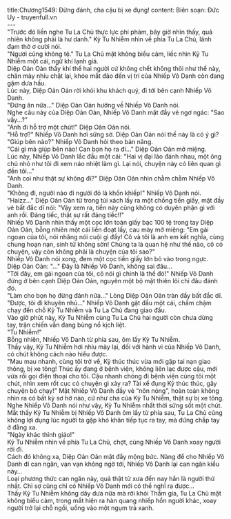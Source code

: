 title:Chương1549: Đừng đánh, cha cậu bị xe đụng!
content:
Biên soạn: Đức Uy - truyenfull.vn<br>---<br>"Trước đó liền nghe Tu La Chủ thực lực phi phàm, bây giờ nhìn thấy, quả nhiên không phải là hư danh." Kỷ Tu Nhiễm nhìn về phía Tu La Chủ, lãnh đạm thờ ơ cười nói.<br>"Ngươi cũng không tệ." Tu La Chủ mặt không biểu cảm, liếc nhìn Kỷ Tu Nhiễm một cái, ngữ khí lạnh giá.<br>Diệp Oản Oản thấy khí thế hai người cứ không chết không thôi như thế này, chân mày nhíu chặt lại, khóe mắt đảo đến vị trí của Nhiếp Vô Danh còn đang gặm dưa hấu.<br>Lúc này, Diệp Oản Oản rời khỏi khu khách quý, đi tới bên cạnh Nhiếp Vô Danh.<br>"Đừng ăn nữa..." Diệp Oản Oản hướng về Nhiếp Vô Danh nói.<br>Nghe câu này của Diệp Oản Oản, Nhiếp Vô Danh mặt đầy vẻ ngơ ngác: "Sao vậy...?"<br>"Anh đi hỗ trợ một chút!" Diệp Oản Oản nói.<br>"Hỗ trợ?" Nhiếp Vô Danh hơi sững sờ. Diệp Oản Oản nói thế này là có ý gì?<br>"Giúp bên nào?" Nhiếp Vô Danh hỏi theo bản năng.<br>"Cái gì mà giúp bên nào! Can bọn họ ra đi..." Diệp Oản Oản mở miệng.<br>Lúc này, Nhiếp Vô Danh lắc đầu một cái: "Hai vị đại lão đánh nhau, một ông chủ nhỏ như tôi đi xem náo nhiệt làm gì. Lại nói, chuyện này có liên quan gì đến tôi…"<br>"Anh coi như thật sự không đi?" Diệp Oản Oản nhìn chằm chằm Nhiếp Vô Danh.<br>"Không đi, người nào đi người đó là khốn khiếp!" Nhiếp Vô Danh nói.<br>"Haizz..." Diệp Oản Oản từ trong túi xách lấy ra một chồng tiền giấy, mặt đầy vẻ bất đắc dĩ nói: "Vậy xem ra, tiền này cũng không có duyên phận gì với anh rồi. Đáng tiếc, thật sự rất đáng tiếc!!"<br>Nhiếp Vô Danh nhìn thấy một cọc lớn toàn giấy bạc 100 tệ trong tay Diệp Oản Oản, bỗng nhiên một cái liền đoạt lấy, cau mày mở miệng: "Em gái ngoan của tôi, nói nhăng nói cuội gì đấy! Cô và tôi là anh em kết nghĩa, cùng chung hoạn nạn, sinh tử không sờn! Chúng ta là quan hệ như thế nào, cô có chuyện, vậy còn không phải là chuyện của tôi sao?"<br>Nhiếp Vô Danh nói xong, đem một cọc tiền giấy lớn bỏ vào trong ngực.<br>Diệp Oản Oản: "..." Đây là Nhiếp Vô Danh, không sai đâu...<br>"Tới đây, em gái ngoan của tôi, cô nói gì chính là thế đó!" Nhiếp Vô Danh đứng ở bên cạnh Diệp Oản Oản, nguyên một bộ mặt thiên lôi chỉ đâu đánh đó.<br>"Làm cho bọn họ đừng đánh nữa..." Lòng Diệp Oản Oản tràn đầy bất đắc dĩ.<br>"Được, tôi đi khuyên nhủ..." Nhiếp Vô Danh gật đầu một cái, chầm chậm chạy đến chỗ Kỷ Tu Nhiễm và Tu La Chủ đang giao đấu.<br>Vào giờ phút này, Kỷ Tu Nhiễm cùng Tu La Chủ hai người còn chưa dừng tay, trận chiến vẫn đang bùng nổ kịch liệt.<br>"Tu Nhiễm!"<br>Bỗng nhiên, Nhiếp Vô Danh từ phía sau, ôm lấy Kỷ Tu Nhiễm.<br>Thấy vậy, Kỷ Tu Nhiễm hơi nhíu mày lại, đối với hành vi của Nhiếp Vô Danh, có chút không cách nào hiểu được.<br>"Mau mau nhanh, cùng tôi trở về, Kỷ thúc thúc vừa mới gặp tai nạn giao thông, bị xe tông! Thúc ấy đang ở bệnh viện, không liên lạc được cậu, mới vừa rồi gọi điện thoại cho tôi. Cậu nhanh chóng đi bệnh viện cùng tôi một chút, nhìn xem rốt cục có chuyện gì xảy ra? Tài xế đụng Kỷ thúc thúc, gây chuyện bỏ chạy!" Mặt Nhiếp Vô Danh đầy vẻ “nôn nóng”, hoàn toàn không nhìn ra có bất kỳ sơ hở nào, cứ như cha của Kỷ Tu Nhiễm, thật sự bị xe tông.<br>Nghe Nhiếp Vô Danh nói như vậy, Kỷ Tu Nhiễm nhất thời sửng sốt một chút.<br>Mắt thấy Kỷ Tu Nhiễm bị Nhiếp Vô Danh ôm lấy từ phía sau, Tu La Chủ cũng không lợi dụng lúc người ta gặp khó khăn tiếp tục ra tay, mà đứng chắp tay ở đằng xa.<br>"Ngày khác thỉnh giáo!"<br>Kỷ Tu Nhiễm nhìn về phía Tu La Chủ, chợt, cùng Nhiếp Vô Danh xoay người rời đi.<br>Cách đó không xa, Diệp Oản Oản mặt đầy mộng bức. Nàng để cho Nhiếp Vô Danh đi can ngăn, vạn vạn không ngờ tới, Nhiếp Vô Danh lại can ngăn kiểu này…<br>Loại phương thức can ngăn này, quả thật từ xưa đến nay hắn là người thứ nhất. Chỉ sợ cũng chỉ có Nhiếp Vô Danh mới có thể nghĩ ra được…<br>Thấy Kỷ Tu Nhiễm không dây dưa nữa mà rời khỏi Thẩm gia, Tu La Chủ mặt không biểu cảm, trong mắt hiện ra hàn quang nhiếp hồn người khác, xoay người trở lại chỗ ngồi, uống vào một ngụm trà xanh.